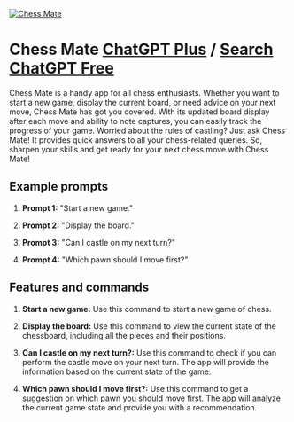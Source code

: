 
[![Chess Mate](https://files.oaiusercontent.com/file-C4ozUqISWvV3E4HIJTVf37oM?se=2123-10-20T00%3A26%3A26Z&sp=r&sv=2021-08-06&sr=b&rscc=max-age%3D31536000%2C%20immutable&rscd=attachment%3B%20filename%3Dchess.png&sig=0R5cWmygwK69spA9iETJ08rq7p0uYHwuBwG7XLmnRW4%3D)](https://chat.openai.com/g/g-u3Ve4M8ZA-chess-mate)

# Chess Mate [ChatGPT Plus](https://chat.openai.com/g/g-u3Ve4M8ZA-chess-mate) / [Search ChatGPT Free](https://gptcall.net/index.html#/?search=Chess%20Mate)

Chess Mate is a handy app for all chess enthusiasts. Whether you want to start a new game, display the current board, or need advice on your next move, Chess Mate has got you covered. With its updated board display after each move and ability to note captures, you can easily track the progress of your game. Worried about the rules of castling? Just ask Chess Mate! It provides quick answers to all your chess-related queries. So, sharpen your skills and get ready for your next chess move with Chess Mate!

## Example prompts

1. **Prompt 1:** "Start a new game."

2. **Prompt 2:** "Display the board."

3. **Prompt 3:** "Can I castle on my next turn?"

4. **Prompt 4:** "Which pawn should I move first?"

## Features and commands

1. **Start a new game:** Use this command to start a new game of chess.

2. **Display the board:** Use this command to view the current state of the chessboard, including all the pieces and their positions.

3. **Can I castle on my next turn?:** Use this command to check if you can perform the castle move on your next turn. The app will provide the information based on the current state of the game.

4. **Which pawn should I move first?:** Use this command to get a suggestion on which pawn you should move first. The app will analyze the current game state and provide you with a recommendation.



